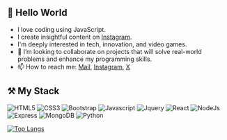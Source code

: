 ## 👋 Hello World
- I love coding using JavaScript.
- I create insightful content on [Instagram](https://instagram.com/fanifrancs).
- I'm deeply interested in tech, innovation, and video games.
- 💞️ I’m looking to collaborate on projects that will solve real-world problems and enhance my programming skills.
- 📫 How to reach me: [Mail](mailto:fanikufran6@gmail.com), [Instagram](https://instagram.com/fanifrancs), [X](https://twitter.com/fanifrancs)

## ⚒ My Stack
![HTML5](https://img.shields.io/badge/html5-%23E34F26.svg?style=for-the-badge&logo=html5&logoColor=white)
![CSS3](https://img.shields.io/badge/css3-%231572B6.svg?style=for-the-badge&logo=css3&logoColor=white)
![Bootstrap](https://img.shields.io/badge/Bootstrap-563D7C?style=for-the-badge&logo=bootstrap&logoColor=white)
![Javascript](https://img.shields.io/badge/JavaScript-F7DF1E?style=for-the-badge&logo=javascript&logoColor=black)
![Jquery](https://img.shields.io/badge/jQuery-0769AD?style=for-the-badge&logo=jquery&logoColor=white)
![React](https://img.shields.io/badge/react-%2320232a.svg?style=for-the-badge&logo=react&logoColor=%2361DAFB)
![NodeJs](https://img.shields.io/badge/NodeJs-ffffff?style=for-the-badge&logo=Node.js&logoColor=6b9f5c)
![Express](https://img.shields.io/badge/Express.js-000000?style=for-the-badge&logo=express&logoColor=white)
![MongoDB](https://img.shields.io/badge/MongoDB-4EA94B?style=for-the-badge&logo=mongodb&logoColor=white)
![Python](https://img.shields.io/badge/Python-14354C?style=for-the-badge&logo=python&logoColor=white)

[![Top Langs](https://github-readme-stats.vercel.app/api/top-langs/?username=fanifrancs&langs_count=6&layout=compact)](https://github.com/anuraghazra/github-readme-stats)

<!--- ## 💼 My Resume
<!--- <a id="raw-url" href="https://raw.githubusercontent.com/fanifrancs/fanifrancs/master/Francis-Faniku.pdf">Click here</a> to download and view
